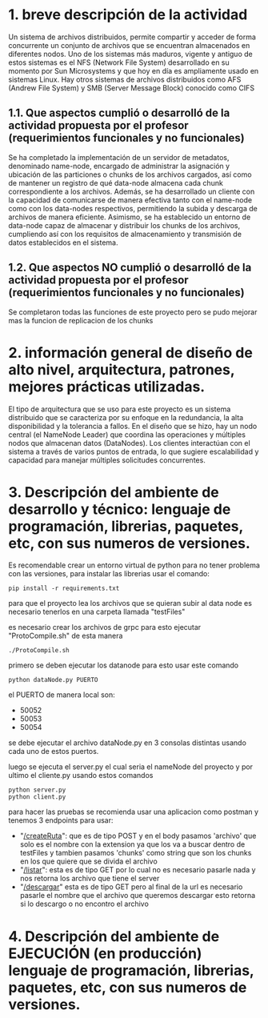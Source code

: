 # 1. breve descripción de la actividad
Un sistema de archivos distribuidos, permite compartir y acceder de forma concurrente un conjunto de archivos que se encuentran almacenados en diferentes nodos. Uno de los sistemas más maduros, vigente y antiguo de estos sistemas es el NFS (Network File System) desarrollado en su momento por Sun Microsystems y que hoy en día es ampliamente usado en sistemas Linux. Hay otros sistemas de archivos distribuidos como AFS (Andrew File System) y SMB (Server Message Block) conocido como CIFS

## 1.1. Que aspectos cumplió o desarrolló de la actividad propuesta por el profesor (requerimientos funcionales y no funcionales)
Se ha completado la implementación de un servidor de metadatos, denominado name-node, encargado de administrar la asignación y ubicación de las particiones o chunks de los archivos cargados, así como de mantener un registro de qué data-node almacena cada chunk correspondiente a los archivos. Además, se ha desarrollado un cliente con la capacidad de comunicarse de manera efectiva tanto con el name-node como con los data-nodes respectivos, permitiendo la subida y descarga de archivos de manera eficiente. Asimismo, se ha establecido un entorno de data-node capaz de almacenar y distribuir los chunks de los archivos, cumpliendo así con los requisitos de almacenamiento y transmisión de datos establecidos en el sistema.

## 1.2. Que aspectos NO cumplió o desarrolló de la actividad propuesta por el profesor (requerimientos funcionales y no funcionales)
Se completaron todas las funciones de este proyecto pero se pudo mejorar mas la funcion de replicacion de los chunks

# 2. información general de diseño de alto nivel, arquitectura, patrones, mejores prácticas utilizadas.
El tipo de arquitectura que se uso para este proyecto es un sistema distribuido que se caracteriza por su enfoque en la redundancia, la alta disponibilidad y la tolerancia a fallos. En el diseño que se hizo, hay un nodo central (el NameNode Leader) que coordina las operaciones y múltiples nodos que almacenan datos (DataNodes). Los clientes interactúan con el sistema a través de varios puntos de entrada, lo que sugiere escalabilidad y capacidad para manejar múltiples solicitudes concurrentes.

# 3. Descripción del ambiente de desarrollo y técnico: lenguaje de programación, librerias, paquetes, etc, con sus numeros de versiones.
Es recomendable crear un entorno virtual de python para no tener problema con las versiones, para instalar las librerias usar el comando:   
```
pip install -r requirements.txt
```
para que el proyecto lea los archivos que se quieran subir al data node es necesario tenerlos en una carpeta llamada "testFiles"

es necesario crear los archivos de grpc para esto ejecutar "ProtoCompile.sh" de esta manera

```./ProtoCompile.sh```

primero se deben ejecutar los datanode para esto usar este comando
```
python dataNode.py PUERTO
```
el PUERTO de manera local son:
- 50052
- 50053
- 50054

se debe ejecutar el archivo dataNode.py en 3 consolas distintas usando cada uno de estos puertos.

luego se ejecuta el server.py el cual seria el nameNode del proyecto y por ultimo el cliente.py usando estos comandos

```
python server.py
python client.py
```

para hacer las pruebas se recomienda usar una aplicacion como postman y tenemos 3 endpoints para usar:
- "[/createRuta](http://localhost:5000/createRuta)": que es de tipo POST y en el body pasamos 'archivo' que solo es el nombre con la extension ya que los va a buscar dentro de testFiles y tambien pasamos 'chunks' como string que son los chunks en los que quiere que se divida el archivo
- "[/listar](http://localhost:5000/listar)": esta es de tipo GET por lo cual no es necesario pasarle nada y nos retorna los archivo que tiene el server
- "[/descargar](http://localhost:5000/descargar/fileName)" esta es de tipo GET pero al final de la url es necesario pasarle el nombre que el archivo que queremos descargar esto retorna si lo descargo o no encontro el archivo


# 4. Descripción del ambiente de EJECUCIÓN (en producción) lenguaje de programación, librerias, paquetes, etc, con sus numeros de versiones.



